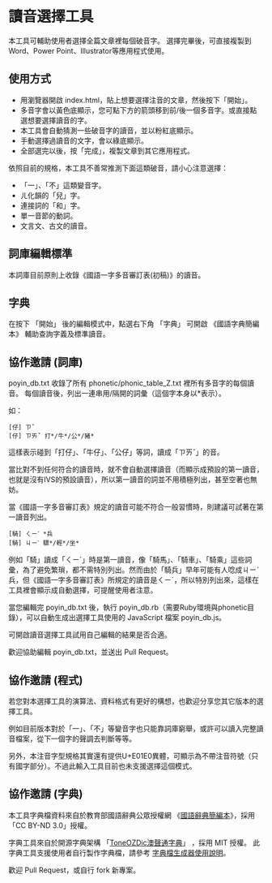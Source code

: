 # 讀音選擇工具

本工具可輔助使用者選擇全篇文章裡每個破音字。
選擇完畢後，可直接複製到Word、Power Point、Illustrator等應用程式使用。

## 使用方式

* 用瀏覽器開啟 index.html，貼上想要選擇注音的文章，然後按下「開始」。
* 多音字會以黃色底顯示，您可點下方的箭頭移到前/後一個多音字。或直接點選想要選擇讀音的字。
* 本工具會自動猜測一些破音字的讀音，並以粉紅底顯示。
* 手動選擇過讀音的文字，會以綠底顯示。
* 全部選完以後，按「完成」，複製文章到其它應用程式。

依照目前的規格，本工具不善常推測下面這類破音，請小心注意選擇：

* 「一」、「不」這類變音字。
* ㄦ化韻的「兒」字。
* 連接詞的「和」字。
* 單一音節的動詞。
* 文言文、古文的讀音。

## 詞庫編輯標準

本詞庫目前原則上收錄《國語一字多音審訂表(初稿)》的讀音。

## 字典

在按下 「開始」 後的編輯模式中，點選右下角 「字典」 可開啟 《國語字典簡編本》 輔助查詢字義及標準讀音。

## 協作邀請 (詞庫)

poyin_db.txt 收錄了所有 phonetic/phonic_table_Z.txt 裡所有多音字的每個讀音。
每個讀音後，列出一連串用/隔開的詞彙（這個字本身以*表示）。

如：

	[仔] ㄗˇ
	[仔] ㄗㄞˇ	打*/牛*/公*/豬*

這樣表示碰到「打仔」、「牛仔」、「公仔」等詞，讀成「ㄗㄞˇ」的音。

當比對不到任何符合的讀音時，就不會自動選擇讀音（而顯示成預設的第一讀音，也就是沒有IVS的預設讀音），所以第一讀音的詞並不用積極列出，甚至空著也無妨。


當《國語一字多音審訂表》規定的讀音可能不符合一般習慣時，則建議可試著在第一讀音列出。

	[騎] ㄑㄧˊ	*兵
	[騎] ㄐㄧˋ	驃*/輕*/坐*

例如「騎」讀成「ㄑㄧˊ」時是第一讀音，像「騎馬」、「騎車」、「騎乘」這些詞彙，為了避免繁瑣，都不需特別列出。然而由於「騎兵」早年可能有人唸成ㄐㄧˋ兵，但《國語一字多音審訂表》所規定的讀音是ㄑㄧˊ，所以特別列出來，這樣在工具裡會顯示成自動選擇，可提醒使用者注意。


當您編輯完 poyin_db.txt 後，執行 poyin_db.rb（需要Ruby環境與phonetic目錄），可以自動生成出選擇工具使用的 JavaScript 檔案 poyin_db.js。

可開啟讀音選擇工具試用自己編輯的結果是否合適。

歡迎協助編輯 poyin_db.txt，並送出 Pull Request。

## 協作邀請 (程式)

若您對本選擇工具的演算法、資料格式有更好的構想，也歡迎分享您其它版本的選擇工具。

例如目前版本對於「一」、「不」等變音字也只能靠詞庫窮舉，或許可以讀入完整讀音檔案，從下一個字的聲調去判斷等等。

另外，本注音字型規格其實還有提供U+E01E0異體，可顯示為不帶注音符號（只有國字部分）。不過此輸入工具目前也未支援選擇這個模式。

## 協作邀請 (字典)

本工具字典檔資料來自於教育部國語辭典公眾授權網 《<a href="https://language.moe.gov.tw/001/Upload/Files/site_content/M0001/respub/dict_concised_download.html">國語辭典簡編本</a>》，採用「CC BY-ND 3.0」授權。

字典工具來自於開源字典架構 「<a href="https://github.com/jeffreyxuan/ToneOZDic">ToneOZDic澳聲通字典</a>」 ，採用 MIT 授權。 此字典工具支援使用者自行製作字典檔，請參考 <a href="https://github.com/jeffreyxuan/ToneOZDic/blob/main/README.md">字典檔生成器使用說明</a>。



歡迎 Pull Request，或自行 fork 新專案。
